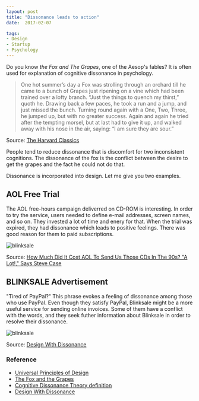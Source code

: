 ```yaml
---
layout: post
title: "Dissonance leads to action"
date:  2017-02-07

tags:
- Design
- Startup
- Psychology
---
```


Do you know *the Fox and The Grapes*, one of the Aesop's fables? It is often used for explanation of cognitive dissonance in psychology.

> One hot summer’s day a Fox was strolling through an orchard till he came to a bunch of Grapes just ripening on a vine which had been trained over a lofty branch. “Just the things to quench my thirst,” quoth he. Drawing back a few paces, he took a run and a jump, and just missed the bunch. Turning round again with a One, Two, Three, he jumped up, but with no greater success. Again and again he tried after the tempting morsel, but at last had to give it up, and walked away with his nose in the air, saying: “I am sure they are sour.”
<div class="source">Source: <a href="http://www.bartleby.com/17/1/31.html">The Harvard Classics</a></div>

People tend to reduce dissonance that is discomfort for two inconsistent cognitions. The dissonance of the fox is the conflict between the desire to get the grapes and the fact he could not do that.

Dissonance is incorporated into design. Let me give you two examples.

## AOL Free Trial

The AOL free-hours campaign deliverred on CD-ROM is interesting. In order to try the service, users needed to define e-mail addresses, screen names, and so on.  They invested a lot of time and enery for that. When the trial was expired, they had dissonance which leads to positive feelings. There was good reason for them to paid subscriptions.

![blinksale]({{site.github.url}}/images/posts/aol.jpeg)
<div class="source">Source: <a href="https://techcrunch.com/2010/12/27/aol-discs-90s/">How Much Did It Cost AOL To Send Us Those CDs In The 90s? "A Lot!," Says Steve Case</a></div>

## BLINKSALE Advertisement

"Tired of PayPal?" This phrase evokes a feeling of dissonance among those who use PayPal. Even though they satisfy PayPal, Blinksale might be a more useful service for sending online invoices. Some of them have a conflict with the words, and they seek futher information about Blinksale in order to resolve their dissonance.

![blinksale]({{site.github.url}}/images/posts/blinksale.png)
<div class="source">Source: <a href="https://www.smashingmagazine.com/2011/10/design-with-dissonance/">Design With Dissonance</a></div>

### Reference

<div class="list">
  <ul>
    <li><a href="https://www.amazon.com/gp/product/B00A3T5UO4/ref=as_li_tl?ie=UTF8&camp=1789&creative=9325&creativeASIN=B00A3T5UO4&linkCode=as2&tag=schwalbe03-20&linkId=db36aefc748314e488ec8261f4666202">Universal Principles of Design</a></li>
    <li><a href="http://www.bartleby.com/17/1/31.html">The Fox and the Grapes</a></li>
    <li><a href="http://www.alleydog.com/glossary/definition.php?term=Cognitive%20Dissonance%20Theory">Cognitive Dissonance Theory definition</a></li>
    <li><a href="https://www.smashingmagazine.com/2011/10/design-with-dissonance/">Design With Dissonance</a></li>
  </ul>
</div>
